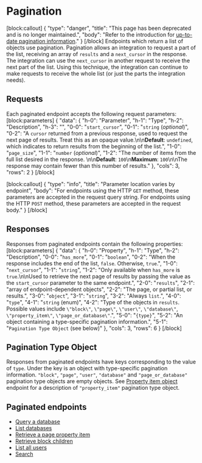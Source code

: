 # Pagination

[block:callout]
{
  "type": "danger",
  "title": "This page has been deprecated and is no longer maintained.",
  "body": "Refer to the introduction for [up-to-date pagination information](https://developers.notion.com/reference/intro#pagination)."
}
[/block]
Endpoints which return a list of objects use pagination. Pagination allows an integration to request a part of the list, receiving an array of `results` and a `next_cursor` in the response. The integration can use the `next_cursor` in another request to receive the next part of the list. Using this technique, the integration can continue to make requests to receive the whole list (or just the parts the integration needs).

## Requests

Each paginated endpoint accepts the following request parameters:
[block:parameters]
{
  "data": {
    "h-0": "Parameter",
    "h-1": "Type",
    "h-2": "Description",
    "h-3": "",
    "0-0": "`start_cursor`",
    "0-1": "`string` (*optional*)",
    "0-2": "A `cursor` returned from a previous response, used to request the next page of results. Treat this as an opaque value.\n\n**Default**: `undefined`, which indicates to return results from the beginning of the list.",
    "1-0": "`page_size`",
    "1-1": "`number` (*optional*)",
    "1-2": "The number of items from the full list desired in the response. \n\n**Default**: `100`\n**Maximum**: `100`\n\nThe response may contain fewer than this number of results."
  },
  "cols": 3,
  "rows": 2
}
[/block]

[block:callout]
{
  "type": "info",
  "title": "Parameter location varies by endpoint",
  "body": "For endpoints using the HTTP `GET` method, these parameters are accepted in the request query string. For endpoints using the HTTP `POST` method, these parameters are accepted in the request body."
}
[/block]
## Responses

Responses from paginated endpoints contain the following properties:
[block:parameters]
{
  "data": {
    "h-0": "Property",
    "h-1": "Type",
    "h-2": "Description",
    "0-0": "`has_more`",
    "0-1": "`boolean`",
    "0-2": "When the response includes the end of the list, `false`. Otherwise, `true`.",
    "1-0": "`next_cursor`",
    "1-1": "`string`",
    "1-2": "Only available when `has_more` is `true`.\n\nUsed to retrieve the next page of results by passing the value as the `start_cursor` parameter to the same endpoint.",
    "2-0": "`results`",
    "2-1": "array of endpoint-dependent objects",
    "2-2": "The page, or partial list, or results.",
    "3-0": "`object`",
    "3-1": "`string`",
    "3-2": "Always `list`.",
    "4-0": "`type`",
    "4-1": "`string` (enum)",
    "4-2": "Type of the objects in `results`. Possible values include `\"block\"`, `\"page\"`, `\"user\"`, `\"database\"`, `\"property_item\"`, `\"page_or_database\"`.",
    "5-0": "`{type}`",
    "5-2": "An object containing a type-specific pagination information.",
    "5-1": "`Pagination Type Object` (see below)"
  },
  "cols": 3,
  "rows": 6
}
[/block]
## Pagination Type Object

Responses from paginated endpoints have keys corresponding to the value of `type`. Under the key is an object with type-specific pagination information. `"block"`, `"page"`, `"user"`, `"database"` and `"page_or_database"` pagination type objects are empty objects. See [Property item object](ref:property-item-object) endpoint for a description of `"property_item"` pagination type object.

## Paginated endpoints

* [Query a database](ref:post-database-query) 
* [List databases](ref:get-databases)
* [Retrieve a page property item](ref:retrieve-a-page-property) 
* [Retrieve block children](ref:get-block-children) 
* [List all users](ref:get-users) 
* [Search](ref:post-search)
